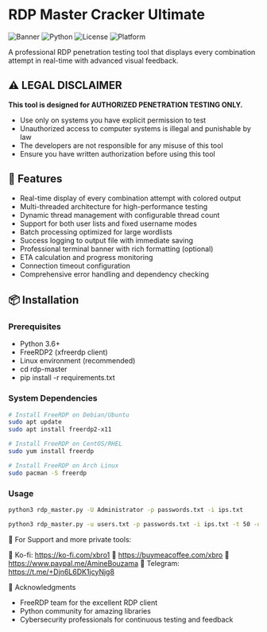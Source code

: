 # RDP Master Cracker Ultimate

![Banner](https://img.shields.io/badge/Tool-RDP%20Cracker-red)
![Python](https://img.shields.io/badge/Python-3.6%2B-blue)
![License](https://img.shields.io/badge/License-MIT-green)
![Platform](https://img.shields.io/badge/Platform-Linux-lightgrey)

A professional RDP penetration testing tool that displays every combination attempt in real-time with advanced visual feedback.

## ⚠️ LEGAL DISCLAIMER
**This tool is designed for AUTHORIZED PENETRATION TESTING ONLY.**
- Use only on systems you have explicit permission to test
- Unauthorized access to computer systems is illegal and punishable by law
- The developers are not responsible for any misuse of this tool
- Ensure you have written authorization before using this tool

## 🚀 Features

- Real-time display of every combination attempt with colored output
- Multi-threaded architecture for high-performance testing
- Dynamic thread management with configurable thread count
- Support for both user lists and fixed username modes
- Batch processing optimized for large wordlists
- Success logging to output file with immediate saving
- Professional terminal banner with rich formatting (optional)
- ETA calculation and progress monitoring
- Connection timeout configuration
- Comprehensive error handling and dependency checking

## 📦 Installation

### Prerequisites

- Python 3.6+
- FreeRDP2 (xfreerdp client)
- Linux environment (recommended)
- cd rdp-master
- pip install -r requirements.txt


### System Dependencies
```bash
# Install FreeRDP on Debian/Ubuntu
sudo apt update
sudo apt install freerdp2-x11

# Install FreeRDP on CentOS/RHEL
sudo yum install freerdp

# Install FreeRDP on Arch Linux
sudo pacman -S freerdp
``````
### Usage
```bash
python3 rdp_master.py -U Administrator -p passwords.txt -i ips.txt

python3 rdp_master.py -u users.txt -p passwords.txt -i ips.txt -t 50 -o results.txt
``````


🤝 For Support and more private tools:

🔗 Ko-fi: https://ko-fi.com/xbro1
🔗 https://buymeacoffee.com/xbro
🔗 https://www.paypal.me/AmineBouzama
📧 Telegram: https://t.me/+Djn6L6DK1jcyNjg8


🙏 Acknowledgments
- FreeRDP team for the excellent RDP client
- Python community for amazing libraries
- Cybersecurity professionals for continuous testing and feedback



